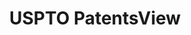 ---
bigquery: https://console.cloud.google.com/bigquery?p=patents-public-data&d=patentsview&page=dataset
citation: Attribution should be given to PatentsView for use, distribution, or derivative
  works.
code: https://github.com/CSSIP-AIR/PatentsView-Code-Snippets/
contributors: USPTO
cost: None
description: 'PatentsView includes US patent data including raw data (summaries, applications,
  pregrant applications), disambugations of inventors and assignees, and inventor
  gender estimates.  Also foreign priority data, # of figures and sheets, and government
  interest statements.'
documentation: https://patentsview.org/query/builder-faqs
last_edit: Mon, 04 Apr 2022 19:02:57 GMT
location: https://patentsview.org/
maintained_by: USPTO
record_creation_timestamp: 12/2/2020 17:20:46
schema_fields: '[''rawlocation_id'', ''length'', ''city'', ''f371_date'', ''latlong'',
  ''classification_level'', ''sequence'', ''name'', ''disamb_inventor_id_20171003'',
  ''type'', ''main_group'', ''lawyer_id'', ''male'', ''section'', ''lapse_of_patent'',
  ''patent_id'', ''num'', ''category'', ''latitude'', ''dependent'', ''disamb_assignee_id_20200630'',
  ''filename'', ''section_id'', ''category_id'', ''disamb_assignee_id_20190820'',
  ''term_disclaimer'', ''subgroup'', ''uuid'', ''designation'', ''male_flag'', ''disclaimer_date'',
  ''kind'', ''withdrawn'', ''series_code'', ''f102_date'', ''disamb_inventor_id_20181127'',
  ''applicant_type'', ''num_sheets'', ''country_transformed'', ''role'', ''variety'',
  ''country'', ''group'', ''county'', ''title'', ''disamb_inventor_id_20200630'',
  ''sector_title'', ''date'', ''gi_statement'', ''num_claims'', ''attribution_status'',
  ''longitude'', ''state_fips'', ''disamb_assignee_id_20200331'', ''group_id'', ''ipc_version_indicator'',
  ''classification_value'', ''disamb_inventor_id_20201229'', ''publication_number'',
  ''_102_date'', ''symbol_position'', ''assignee_id'', ''name_first'', ''term_grant'',
  ''status'', ''abstract'', ''action_date'', ''reldocno'', ''level_one'', ''application_id'',
  ''rawassignee_id'', ''exemplary'', ''inventor_id'', ''disamb_inventor_id_20191008'',
  ''disamb_assignee_id_20200929'', ''disamb_inventor_id_20171226'', ''disamb_inventor_id_20170307'',
  ''level_two'', ''disamb_inventor_id_20190312'', ''rel_id'', ''disamb_inventor_id_20190820'',
  ''level_three'', ''term_extension'', ''name_last'', ''subcategory_id'', ''latin_name'',
  ''organization_id'', ''subclass'', ''fname'', ''disamb_inventor_id_20200331'', ''disamb_assignee_id_20191008'',
  ''disamb_inventor_id_20200929'', ''county_fips'', ''relkind'', ''ipc_class'', ''num_figures'',
  ''subsection_id'', ''text'', ''disamb_inventor_id_20191231'', ''disamb_assignee_id_20190312'',
  ''citation_id'', ''organization'', ''doc_type'', ''field_id'', ''number'', ''location_id'',
  ''rule_47'', ''subclass_id'', ''classification_status'', ''disamb_assignee_id_20191231'',
  ''_371_date'', ''field_title'', ''lname'', ''contract_award_number'', ''classification_data_source'',
  ''doctype'', ''mainclass_id'', ''state'', ''subgroup_id'', ''id'', ''disamb_inventor_id_20180528'',
  ''deceased'', ''disamb_inventor_id_20170808'', ''rawinventor_id'', ''disamb_assignee_id_20181127'']'
shortname: patentsview
tags:
- disambiguation
- United States
- gender
terms_of_use: Creative Commons Attribution 4.0 International License.
timeframe: 1963-1999
title: USPTO PatentsView
uuid: cf1780b1-e265-4e49-8d1d-83b9cfe0fd9a
---